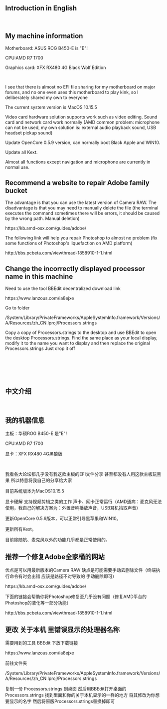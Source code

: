 <h2>Introduction in English</h2>
<br>
<h2>My machine information</h2>
<p>Motherboard: ASUS ROG B450-E is "E"!</p>
<p>CPU:AMD R7 1700</p>
<p>Graphics card: XFX RX480 4G Black Wolf Edition</p><br>
<p>I see that there is almost no EFI file sharing for my motherboard on major forums, and no one even uses this motherboard to play kink, so I deliberately shared my own to everyone</p>
<p>The current system version is MacOS 10.15.5</p>
<p>Video card hardware solution supports work such as video editing. Sound card and network card work normally (AMD common problem: microphone can not be used, my own solution is: external audio playback sound, USB headset pickup sound)</p>
<p>Update OpenCore 0.5.9 version, can normally boot Black Apple and WIN10. </p>
<p>Update all Kext. </p>
<p>Almost all functions except navigation and microphone are currently in normal use. </p>
<h2>Recommend a website to repair Adobe family bucket</h2>
<p>The advantage is that you can use the latest version of Camera RAW. The disadvantage is that you may need to manually delete the file (the terminal executes the command sometimes there will be errors, it should be caused by the wrong path. Manual deletion)</p>
<p>https://kb.amd-osx.com/guides/adobe/</p>
<p>The following link will help you repair Photoshop to almost no problem (fix some functions of Photoshop's liquefaction on AMD platform)</p>
<p>http://bbs.pcbeta.com/viewthread-1858910-1-1.html</p>
<h2>Change the incorrectly displayed processor name in this machine</h2>
<p>Need to use the tool BBEdit decentralized download link</p>
<p>https://www.lanzous.com/ia8ejxe</p>
<p>Go to folder</p>
<p>/System/Library/PrivateFrameworks/AppleSystemInfo.framework/Versions/A/Resources/zh_CN.lproj/Processors.strings</p>
<p>Copy a copy of Processors.strings to the desktop and use BBEdit to open the desktop Processors.strings. Find the same place as your local display, modify it to the name you want to display and then replace the original Processors.strings Just drop it off</p>
<br>
<br>
<br>
<br>
<h2>中文介绍</h2>
<br>
<h2>我的机器信息</h2>
<p>主板：华硕ROG B450-E 是"E"!</p>
<p>CPU:AMD R7 1700</p>
<p>显卡：XFX RX480 4G黑狼版</p><br>
<p>我看各大论坛都几乎没有我这款主板的EFI文件分享 甚至都没有人用这款主板玩黑果 所以特意将我自己的分享给大家</p>
<p>目前系统版本为MacOS10.15.5</p>
<p>显卡硬解 支持视频剪辑之类的工作  声卡、网卡正常运行（AMD通病：麦克风无法使用，我自己的解决方案为：外置音响播放声音，USB耳机拾取声音）</p>
<p>更新OpenCore 0.5.9版本，可以正常引导黑苹果和WIN10。</p>
<p>更新所有Kext。</p>
<p>目前除随航、麦克风以外的功能几乎都是正常使用的。</p>
<h2>推荐一个修复Adobe全家桶的网站</h2>
<p>优点是可以用最新版本的Camera RAW 缺点是可能需要手动去删除文件（终端执行命令有时会出错 应该是路径不对导致的 手动删除即可）</p>
<p>https://kb.amd-osx.com/guides/adobe/</p>
<p>下面的链接会帮助你将Photoshop修复至几乎没有问题（修复AMD平台的Photoshop的液化等一部分功能）</p>
<p>http://bbs.pcbeta.com/viewthread-1858910-1-1.html</p>
<h2>更改 关于本机 里错误显示的处理器名称</h2>
<p>需要用到的工具 BBEdit  下放下载链接</p>
<p>https://www.lanzous.com/ia8ejxe</p>
<p>前往文件夹</p>
<p>/System/Library/PrivateFrameworks/AppleSystemInfo.framework/Versions/A/Resources/zh_CN.lproj/Processors.strings</p>
<p>复制一份  Processors.strings  到桌面  然后用BBEdit打开桌面的Processors.strings 找到里面和你的关于本机显示的一样的地方 将其修改为你想要显示的名字 然后将原版Processors.strings替换掉即可</p>

